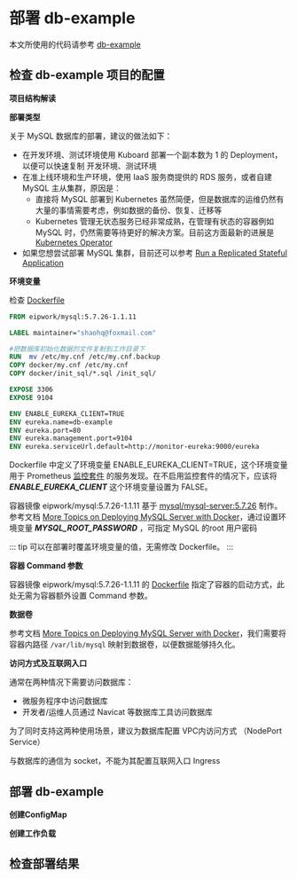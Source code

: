 # 部署 db-example

本文所使用的代码请参考 [db-example](https://github.com/eip-work/kuboard-example/tree/master/db-example)

## 检查 db-example 项目的配置

**项目结构解读**



**部署类型**

关于 MySQL 数据库的部署，建议的做法如下：
* 在开发环境、测试环境使用 Kuboard 部署一个副本数为 1 的 Deployment，以便可以快速复制 开发环境、测试环境
* 在准上线环境和生产环境，使用 IaaS 服务商提供的 RDS 服务，或者自建 MySQL 主从集群，原因是：
  * 直接将 MySQL 部署到 Kubernetes 虽然简便，但是数据库的运维仍然有大量的事情需要考虑，例如数据的备份、恢复、迁移等
  * Kubernetes 管理无状态服务已经非常成熟，在管理有状态的容器例如 MySQL 时，仍然需要等待更好的解决方案。目前这方面最新的进展是 [Kubernetes Operator](http://dockone.io/article/8769)
* 如果您想尝试部署 MySQL 集群，目前还可以参考 [Run a Replicated Stateful Application](https://kubernetes.io/docs/tasks/run-application/run-replicated-stateful-application/)


**环境变量**

检查 [Dockerfile](https://github.com/eip-work/kuboard-example/blob/master/db-example/Dockerfile)


``` Dockerfile
FROM eipwork/mysql:5.7.26-1.1.11

LABEL maintainer="shaohq@foxmail.com"

#把数据库初始化数据的文件复制到工作目录下
RUN  mv /etc/my.cnf /etc/my.cnf.backup
COPY docker/my.cnf /etc/my.cnf
COPY docker/init_sql/*.sql /init_sql/

EXPOSE 3306
EXPOSE 9104

ENV ENABLE_EUREKA_CLIENT=TRUE
ENV eureka.name=db-example
ENV eureka.port=80
ENV eureka.management.port=9104
ENV eureka.serviceUrl.default=http://monitor-eureka:9000/eureka
```

Dockerfile 中定义了环境变量 ENABLE_EUREKA_CLIENT=TRUE，这个环境变量用于 Prometheus [监控套件](/guide/monitor/) 的服务发现。在不启用监控套件的情况下，应该将 ***ENABLE_EUREKA_CLIENT*** 这个环境变量设置为 FALSE。

容器镜像 eipwork/mysql:5.7.26-1.1.11 基于 [mysql/mysql-server:5.7.26](https://hub.docker.com/r/mysql/mysql-server) 制作。参考文档 [More Topics on Deploying MySQL Server with Docker](https://dev.mysql.com/doc/refman/5.7/en/docker-mysql-more-topics.html#docker-environment-variables)，通过设置环境变量 ***MYSQL_ROOT_PASSWORD*** ，可指定 MySQL 的root 用户密码

::: tip
可以在部署时覆盖环境变量的值，无需修改 Dockerfile。
:::

**容器 Command 参数**

容器镜像 eipwork/mysql:5.7.26-1.1.11 的 [Dockerfile](https://github.com/eip-work/eip-docker-library/blob/master/mysql/Dockerfile) 指定了容器的启动方式，此处无需为容器额外设置 Command 参数。

**数据卷**

参考文档 [More Topics on Deploying MySQL Server with Docker](https://dev.mysql.com/doc/refman/5.7/en/docker-mysql-more-topics.html#docker-persisting-data-configuration)，我们需要将容器内路径 `/var/lib/mysql` 映射到数据卷，以便数据能够持久化。


**访问方式及互联网入口**

通常在两种情况下需要访问数据库：
* 微服务程序中访问数据库
* 开发者/运维人员通过 Navicat 等数据库工具访问数据库

为了同时支持这两种使用场景，建议为数据库配置 VPC内访问方式 （NodePort Service）

与数据库的通信为 socket，不能为其配置互联网入口 Ingress


## 部署 db-example

**创建ConfigMap**



**创建工作负载**





## 检查部署结果





